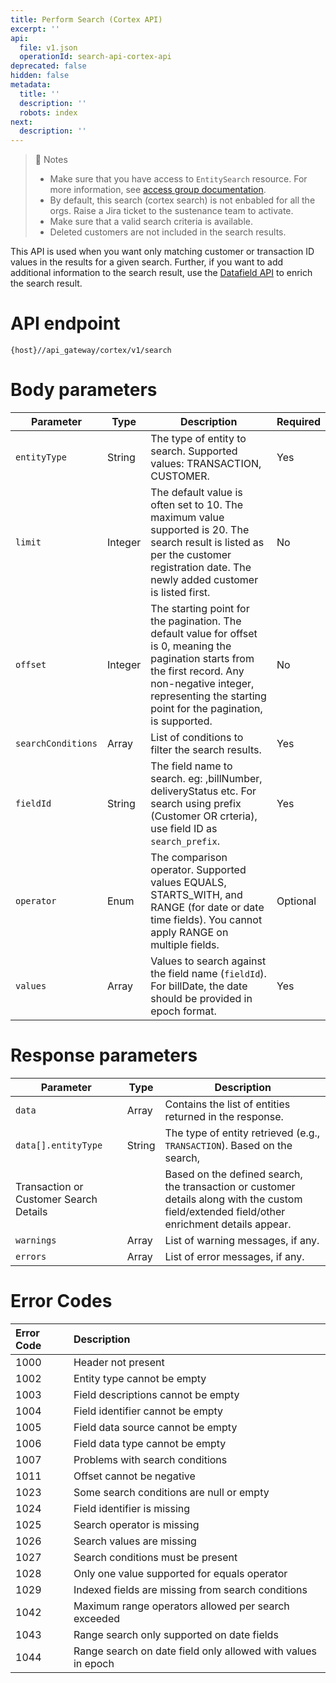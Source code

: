 ```yaml
---
title: Perform Search (Cortex API)
excerpt: ''
api:
  file: v1.json
  operationId: search-api-cortex-api
deprecated: false
hidden: false
metadata:
  title: ''
  description: ''
  robots: index
next:
  description: ''
---
```

> 🚧 Notes
> 
> - Make sure that you have access to `EntitySearch` resource. For more information, see [access group documentation](https://docs.capillarytech.com/docs/access-group).
> - By default, this search (cortex search) is not enbabled for all the orgs. Raise a Jira ticket to the sustenance team to activate.
> - Make sure that a valid search criteria is available.
> - Deleted customers are not included in the search results.

This API is used when you want only matching customer or transaction ID values in the results for a given search. Further, if you want to add additional information to the search result, use the [Datafield API](https://docs.capillarytech.com/reference/create-data-field) to enrich the search result. 

# API endpoint

`{host}//api_gateway/cortex/v1/search`

# Body parameters

| Parameter          | Type    | Description                                                                                                                                                                                                                | Required |
| ------------------ | ------- | -------------------------------------------------------------------------------------------------------------------------------------------------------------------------------------------------------------------------- | -------- |
| `entityType`       | String  | The type of entity to search. Supported values: TRANSACTION, CUSTOMER.                                                                                                                                                     | Yes      |
| `limit`            | Integer | The default value is often set to 10. The maximum value supported is 20. The search result is listed as per the customer registration date. The newly added customer is listed first.                                      | No       |
| `offset`           | Integer | The starting point for the pagination. The default value for offset is 0, meaning the pagination starts from the first record. Any non-negative integer, representing the starting point for the pagination, is supported. | No       |
| `searchConditions` | Array   | List of conditions to filter the search results.                                                                                                                                                                           | Yes      |
| `fieldId`          | String  | The field name to search. eg: ,billNumber, deliveryStatus etc. For search using prefix (Customer OR crteria), use field ID as `search_prefix`.                                                                             | Yes      |
| `operator`         | Enum    | The comparison operator. Supported values EQUALS, STARTS_WITH, and RANGE (for date or date time fields). You cannot apply RANGE on multiple fields.                                                                        | Optional |
| `values`           | Array   | Values to search against the field name (`fieldId`). For billDate, the date should be provided in epoch format.                                                                                                            | Yes      |

# Response parameters

| Parameter                              | Type   | Description                                                                                                                                  |
| -------------------------------------- | ------ | -------------------------------------------------------------------------------------------------------------------------------------------- |
| `data`                                 | Array  | Contains the list of entities returned in the response.                                                                                      |
| `data[].entityType`                    | String | The type of entity retrieved (e.g., `TRANSACTION`). Based on the search,                                                                     |
| Transaction or Customer Search Details |        | Based on the defined search, the transaction or customer details along with the custom field/extended field/other enrichment details appear. |
| `warnings`                             | Array  | List of warning messages, if any.                                                                                                            |
| `errors`                               | Array  | List of error messages, if any.                                                                                                              |

# Error Codes

| Error Code | Description                                                  |
| :--------- | :----------------------------------------------------------- |
| 1000       | Header not present                                           |
| 1002       | Entity type cannot be empty                                  |
| 1003       | Field descriptions cannot be empty                           |
| 1004       | Field identifier cannot be empty                             |
| 1005       | Field data source cannot be empty                            |
| 1006       | Field data type cannot be empty                              |
| 1007       | Problems with search conditions                              |
| 1011       | Offset cannot be negative                                    |
| 1023       | Some search conditions are null or empty                     |
| 1024       | Field identifier is missing                                  |
| 1025       | Search operator is missing                                   |
| 1026       | Search values are missing                                    |
| 1027       | Search conditions must be present                            |
| 1028       | Only one value supported for equals operator                 |
| 1029       | Indexed fields are missing from search conditions            |
| 1042       | Maximum range operators allowed per search exceeded          |
| 1043       | Range search only supported on date fields                   |
| 1044       | Range search on date field only allowed with values in epoch |
